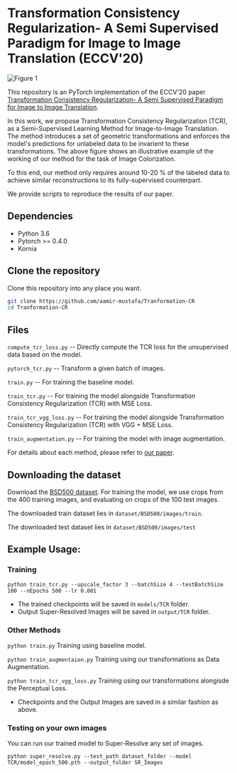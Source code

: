 
# Transformation Consistency Regularization- A Semi Supervised Paradigm for Image to Image Translation (ECCV'20)

![Figure 1](Figures/Thumbnail.png)

This repository is an PyTorch implementation of the ECCV'20 paper [Transformation Consistency Regularization- A Semi Supervised Paradigm for Image to Image Translation](https://arxiv.org/abs/2007.07867).

In this work, we propose Transformation Consistency Regularization (TCR), as a Semi-Supervised Learning Method for Image-to-Image Translation. The method introduces a set of geometric transformations and enforces the model's predictions for unlabeled data to be invarient to these transformations. The above figure shows an illustrative example of the working of our method for the task of Image Colorization.

To this end, our method only requires around 10-20 % of the labeled data to achieve similar reconstructions to its fully-supervised counterpart.

We provide scripts to reproduce the results of our paper.

## Dependencies

* Python 3.6
* Pytorch >= 0.4.0
* Kornia


## Clone the repository
Clone this repository into any place you want.
```bash
git clone https://github.com/aamir-mustafa/Tranformation-CR
cd Tranformation-CR
```

## Files

``compute_tcr_loss.py`` -- Directly compute the TCR loss for the unsupervised data based on the model.

``pytorch_tcr.py`` -- Transform a given batch of images.

``train.py`` -- For training the baseline model.

``train_tcr.py`` -- For training the model alongside Transformation Consistency Regularization (TCR) with MSE Loss.

``train_tcr_vgg_loss.py`` -- For training the model alongside Transformation Consistency Regularization (TCR) with VGG + MSE Loss.

``train_augmentation.py`` -- For training the model with image augmentation.

For details about each method, please refer to [our paper](https://arxiv.org/abs/2007.07867).


## Downloading the dataset 

Download the [BSD500 dataset](https://www2.eecs.berkeley.edu/Research/Projects/CS/vision/bsds/). For training the model, we use crops from the 400 training images, and evaluating on crops of the 100 test images. 

The downloaded train dataset lies in ``dataset/BSD500/images/train``.

The downloaded test dataset lies in ``dataset/BSD500/images/test``




## Example Usage:

### Training

`python train_tcr.py --upscale_factor 3 --batchSize 4 --testBatchSize 100 --nEpochs 500 --lr 0.001`

* The trained checkpoints will be saved in ``models/TCR`` folder.
* Output Super-Resolved Images will be saved in ``output/TCR`` folder.

### Other Methods

`python train.py` Training using baseline model.

`python train_augmentaion.py` Training using our transformations as Data Augmentation.

`python train_tcr_vgg_loss.py` Training using our transformations alongisde the Perceptual Loss.

* Checkpoints and the Output Images are saved in a similar fashion as above.


### Testing on your own images

You can run our trained model to Super-Resolve any set of images.

`python super_resolve.py --test_path dataset_folder --model TCR/model_epoch_500.pth --output_folder SR_Images`



